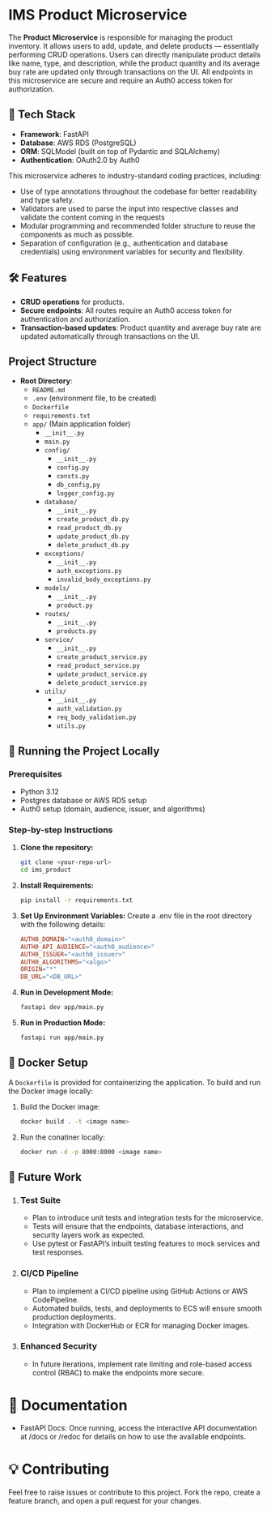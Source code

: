 # IMS Product Microservice

The **Product Microservice** is responsible for managing the product inventory. It allows users to add, update, and delete products — essentially performing CRUD operations. Users can directly manipulate product details like name, type, and description, while the product quantity and its average buy rate are updated only through transactions on the UI. All endpoints in this microservice are secure and require an Auth0 access token for authorization.

## 🚀 Tech Stack

- **Framework**: FastAPI
- **Database**: AWS RDS (PostgreSQL)
- **ORM**: SQLModel (built on top of Pydantic and SQLAlchemy)
- **Authentication**: OAuth2.0 by Auth0

This microservice adheres to industry-standard coding practices, including:

- Use of type annotations throughout the codebase for better readability and type safety.
- Validators are used to parse the input into respective classes and validate the content coming in the requests
- Modular programming and recommended folder structure to reuse the components as much as possible.
- Separation of configuration (e.g., authentication and database credentials) using environment variables for security and flexibility.

## 🛠️ Features

- **CRUD operations** for products.
- **Secure endpoints**: All routes require an Auth0 access token for authentication and authorization.
- **Transaction-based updates**: Product quantity and average buy rate are updated automatically through transactions on the UI.

## Project Structure

- **Root Directory**:
  - `README.md`
  - `.env` (environment file, to be created)
  - `Dockerfile`
  - `requirements.txt`
  - `app/` (Main application folder)
    - `__init__.py`
    - `main.py`
    - `config/`
      - `__init__.py`
      - `config.py`
      - `consts.py`
      - `db_config,py`
      - `logger_config.py`
    - `database/`
      - `__init__.py`
      - `create_product_db.py`
      - `read_product_db.py`
      - `update_product_db.py`
      - `delete_product_db.py`
    - `exceptions/`
      - `__init__.py`
      - `auth_exceptions.py`
      - `invalid_body_exceptions.py`
    - `models/`
      - `__init__.py`
      - `product.py`
    - `routes/`
      - `__init__.py`
      - `products.py`
    - `service/`
      - `__init__.py`
      - `create_product_service.py`
      - `read_product_service.py`
      - `update_product_service.py`
      - `delete_product_service.py`
    - `utils/`
      - `__init__.py`
      - `auth_validation.py`
      - `req_body_validation.py`
      - `utils.py`

## 🔧 Running the Project Locally

### Prerequisites

- Python 3.12
- Postgres database or AWS RDS setup
- Auth0 setup (domain, audience, issuer, and algorithms)

### Step-by-step Instructions

1. **Clone the repository:**

   ```bash
   git clone <your-repo-url>
   cd ims_product
   ```

2. **Install Requirements:**

   ```bash
   pip install -r requirements.txt
   ```

3. **Set Up Environment Variables:** Create a .env file in the root directory with the following details:

   ```makefile
   AUTH0_DOMAIN="<auth0_domain>"
   AUTH0_API_AUDIENCE="<auth0_audience>"
   AUTH0_ISSUER="<auth0_issuer>"
   AUTH0_ALGORITHMS="<algo>"
   ORIGIN="*"
   DB_URL="<DB_URL>"
   ```

4. **Run in Development Mode:**

   ```bash
   fastapi dev app/main.py
   ```

5. **Run in Production Mode:**
   ```bash
   fastapi run app/main.py
   ```

## 🐳 Docker Setup

A `Dockerfile` is provided for containerizing the application. To build and run the Docker image locally:

1. Build the Docker image:

   ```bash
   docker build . -t <image name>
   ```

2. Run the conatiner locally:
   ```bash
   docker run -d -p 8000:8000 <image name>
   ```

## 📑 Future Work

1. ### Test Suite

   - Plan to introduce unit tests and integration tests for the microservice.
   - Tests will ensure that the endpoints, database interactions, and security layers work as expected.
   - Use pytest or FastAPI’s inbuilt testing features to mock services and test responses.

2. ### CI/CD Pipeline

   - Plan to implement a CI/CD pipeline using GitHub Actions or AWS CodePipeline.
   - Automated builds, tests, and deployments to ECS will ensure smooth production deployments.
   - Integration with DockerHub or ECR for managing Docker images.

3. ### Enhanced Security
   - In future iterations, implement rate limiting and role-based access control (RBAC) to make the endpoints more secure.

# 📖 Documentation

- FastAPI Docs: Once running, access the interactive API documentation at /docs or /redoc for details on how to use the available endpoints.

# 💡 Contributing

Feel free to raise issues or contribute to this project. Fork the repo, create a feature branch, and open a pull request for your changes.
